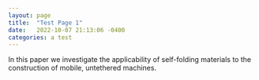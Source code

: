 ```yaml
---
layout: page
title:  "Test Page 1"
date:   2022-10-07 21:13:06 -0400
categories: a test
---
```

In this paper we investigate the applicability of self-folding materials to the construction of mobile, untethered machines.